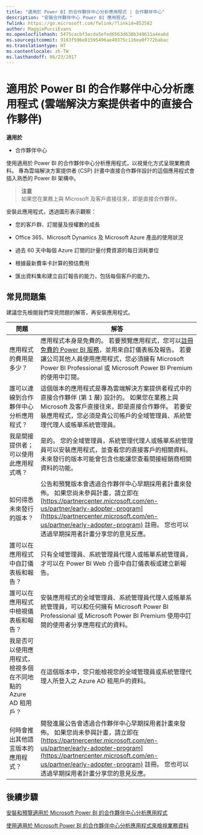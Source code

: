 ```yaml
---
title: "適用於 Power BI 的合作夥伴中心分析應用程式 | 合作夥伴中心"
description: "安裝合作夥伴中心 Power BI 應用程式。"
fwlink: https://go.microsoft.com/fwlink/?linkid=852582
author: MaggiePucciEvans
ms.openlocfilehash: 5475cacbf3ecda5efed6563d638b349631a4ea6d
ms.sourcegitcommit: 9183f596e81595496ae49375c116ea0f772babac
ms.translationtype: HT
ms.contentlocale: zh-TW
ms.lasthandoff: 08/23/2017
---
```

# <a name="partner-center-analytics-app-for-power-bi-direct-partners-in-csp"></a>適用於 Power BI 的合作夥伴中心分析應用程式 (雲端解決方案提供者中的直接合作夥伴)

**適用於**

- 合作夥伴中心

使用適用於 Power BI 的合作夥伴中心分析應用程式，以視覺化方式呈現業務資料。 專為雲端解決方案提供者 (CSP) 計畫中直接合作夥伴設計的這個應用程式會插入熟悉的 Power BI 架構中。 

>**注意**<br>
如果您在業務上與 Microsoft 及客戶直接往來，即是直接合作夥伴。 

安裝此應用程式，透過圖形表示觀察： 

-   您的客戶群、訂閱量及授權數的成長

-   Office 365、Microsoft Dynamics 及 Microsoft Azure 產品的使用狀況

-   過去 60 天中每個 Azure 訂閱的計量付費資源的每日消耗單位

-   根據最新費率卡計算的預估費用

-   匯出資料集和建立自訂報告的能力，包括每個客戶的能力。

## <a name="frequently-asked-questions"></a>常見問題集

建議您先檢閱我們常見問題的解答，再安裝應用程式。 

| **問題** | **解答** |
| --- | ---------- |
| 應用程式的費用是多少？ | 應用程式本身是免費的。 若要預覽應用程式，您可以[註冊免費的 Power BI 服務](https://go.microsoft.com/fwlink/p/?linkid=845347)，並用來自訂儀表板及報告。 若要讓公司其他人員使用應用程式，您必須擁有 Microsoft Power BI Professional 或 Microsoft Power BI Premium 的使用中訂閱。 |
| 誰可以連線到合作夥伴中心分析應用程式？ | 這個版本的應用程式是專為雲端解決方案提供者程式中的直接合作夥伴 (第 1 層) 設計的。 如果您在業務上與 Microsoft 及客戶直接往來，即是直接合作夥伴。 若要安裝應用程式，您必須是貴公司帳戶的全域管理員、系統管理代理人或帳單系統管理員。 |
| 我是間接提供者；可以使用此應用程式嗎？ | 是的。 您的全域管理員，系統管理代理人或帳單系統管理員可以安裝應用程式，並查看您的直接客戶的相關資料。 未來發行的版本可能會包含也能讓您查看間接經銷商相關資料的功能。 |
| 如何得悉未來發行的版本？ | 公告和預覽版本會透過合作夥伴中心早期採用者計畫來發佈。 如果您尚未參與計畫，請立即在 [https://partnercenter.microsoft.com/en-us/partner/early-adopter-program](https://partnercenter.microsoft.com/en-us/partner/early-adopter-program) 註冊。 您也可以透過早期採用者計畫分享您的意見反應。 |
| 誰可以在應用程式中自訂儀表板和報告？ | 只有全域管理員、系統管理員代理人或帳單系統管理員，才可以在 Power BI Web 介面中自訂儀表板或建立新報告。 |
| 誰可以在應用程式中檢視儀表板和報告？ | 安裝應用程式的全域管理員、系統管理員代理人或帳單系統管理員，可以和任何擁有 Microsoft Power BI Professional 或 Microsoft Power BI Premium 使用中訂閱的使用者分享應用程式的資料。 |
| 我是否可以使用應用程式，檢視多個在不同地點的 Azure AD 租用戶？ | 在這個版本中，您只能檢視您的全域管理員或系統管理代理人所登入之 Azure AD 租用戶的資料。 | 
| 何時會推出其他語言版本的應用程式？ | 開發進展公告會透過合作夥伴中心早期採用者計畫來發佈。 如果您尚未參與計畫，請立即在 [https://partnercenter.microsoft.com/en-us/partner/early-adopter-program](https://partnercenter.microsoft.com/en-us/partner/early-adopter-program) 註冊。 您也可以透過早期採用者計畫分享您的意見反應。 | 



## <a name="next-steps"></a>後續步驟

[安裝和預覽適用於 Microsoft Power BI 的合作夥伴中心分析應用程式](power-bi-app-for-direct-partners-install.md)

[使用適用於 Microsoft Power BI 的合作夥伴中心分析應用程式來檢視業務資料](power-bi-app-for-direct-partners-use.md)
